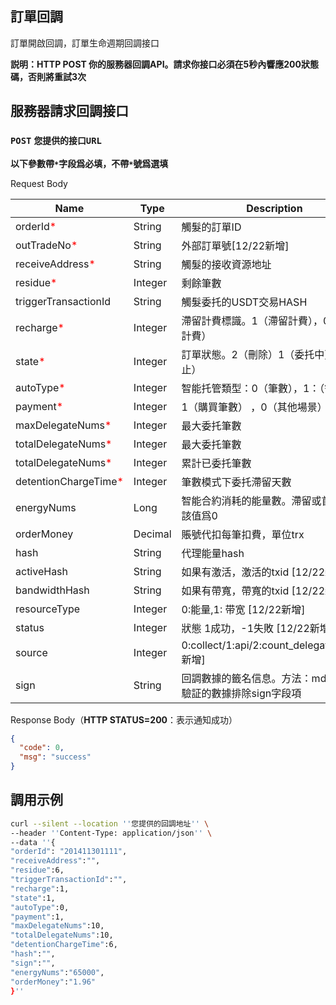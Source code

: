 ## 訂單回調
訂單開啟回調，訂單生命週期回調接口

**説明：HTTP POST 你的服務器回調API。請求你接口必須在5秒內響應200狀態碼，否則將重試3次**

## 服務器請求回調接口
### `POST` `您提供的接口URL`
**以下參數帶`*`字段爲必填，不帶`*`號爲選填**

Request Body

| Name                                                | Type    | Description                               |
|-----------------------------------------------------|---------|-------------------------------------------|
| orderId<span style="color:red">*</span>             | String  | 觸髮的訂單ID                                   |
| outTradeNo<span style="color:red">*</span>          | String  | 外部訂單號[12/22新增]                            |
| receiveAddress<span style="color:red">*</span>      | String  | 觸髮的接收資源地址                                 |
| residue<span style="color:red">*</span>             | Integer | 剩餘筆數                                      |
| triggerTransactionId                                | String  | 觸髮委托的USDT交易HASH                           |
| recharge<span style="color:red">*</span>            | Integer | 滯留計費標識。1（滯留計費），0（委托計費）                    |
| state<span style="color:red">*</span>               | Integer | 訂單狀態。2（刪除）1（委托中），0（停止）                    |
| autoType<span style="color:red">*</span>            | Integer | 智能托管類型：0（筆數），1：（智能）。                      |
| payment<span style="color:red">*</span>             | Integer | 1（購買筆數） ，0（其他場景）                          |
| maxDelegateNums<span style="color:red">*</span>     | Integer | 最大委托筆數                                    |
| totalDelegateNums<span style="color:red">*</span>   | Integer | 最大委托筆數                                    |
| totalDelegateNums<span style="color:red">*</span>   | Integer | 累計已委托筆數                                   |
| detentionChargeTime<span style="color:red">*</span> | Integer | 筆數模式下委托滯留天數                               |
| energyNums                                          | Long    | 智能合約消耗的能量數。滯留或首筆代理該值爲0                    |
| orderMoney                                          | Decimal | 賬號代扣每筆扣費，單位trx                            |
| hash                                                | String  | 代理能量hash                                  |
| activeHash                                          | String  | 如果有激活，激活的txid [12/22新增]                   |
| bandwidthHash                                       | String  | 如果有帶寬，帶寬的txid [12/22新增]                   |
| resourceType                                        | Integer  | 0:能量,1: 带宽 [12/22新增]                      |
| status                                              | Integer | 狀態 1成功，-1失敗 [12/22新增]                     |
| source                                              | Integer | 0:collect/1:api/2:count_delegate[12/22新增] |
| sign                                                | String  | 回調數據的籤名信息。方法：md5();籤名驗証的數據排除sign字段項       |


Response Body（**HTTP STATUS=200**：表示通知成功）
```JSON
{
  "code": 0,
  "msg": "success"
}

```

## 調用示例
```bash
curl --silent --location ''您提供的回調地址'' \
--header ''Content-Type: application/json'' \
--data ''{
"orderId": "201411301111", 
"receiveAddress":"",
"residue":6, 
"triggerTransactionId":"", 
"recharge":1, 
"state":1, 
"autoType":0, 
"payment":1, 
"maxDelegateNums":10, 
"totalDelegateNums":10, 
"detentionChargeTime":6, 
"hash":"", 
"sign":"", 
"energyNums":"65000", 
"orderMoney":"1.96" 
}''

```

